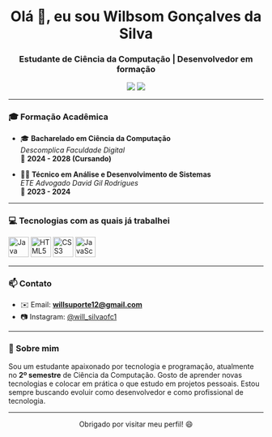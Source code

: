 <h1 align="center">Olá 👋, eu sou Wilbsom Gonçalves da Silva</h1>
<h3 align="center">Estudante de Ciência da Computação | Desenvolvedor em formação</h3>

<p align="center">
  <a href="mailto:willsuporte12@gmail.com"><img src="https://img.shields.io/badge/Email-willsuporte12@gmail.com-red?style=for-the-badge&logo=gmail&logoColor=white" /></a>
  <a href="https://instagram.com/seu_usuario" target="_blank"><img src="https://img.shields.io/badge/Instagram-%23E4405F.svg?style=for-the-badge&logo=instagram&logoColor=white"/></a>
</p>

---

### 🎓 Formação Acadêmica

- 🎓 **Bacharelado em Ciência da Computação**  
  _Descomplica Faculdade Digital_  
  📅 **2024 - 2028 (Cursando)**

- 🧑‍💻 **Técnico em Análise e Desenvolvimento de Sistemas**  
  _ETE Advogado David Gil Rodrigues_  
  📅 **2023 - 2024**

---

### 💻 Tecnologias com as quais já trabalhei

<p align="left">
  <img src="https://cdn.jsdelivr.net/gh/devicons/devicon/icons/java/java-original.svg" alt="Java" width="40" height="40"/>
  <img src="https://cdn.jsdelivr.net/gh/devicons/devicon/icons/html5/html5-original.svg" alt="HTML5" width="40" height="40"/>
  <img src="https://cdn.jsdelivr.net/gh/devicons/devicon/icons/css3/css3-original.svg" alt="CSS3" width="40" height="40"/>
  <img src="https://cdn.jsdelivr.net/gh/devicons/devicon/icons/javascript/javascript-original.svg" alt="JavaScript" width="40" height="40"/>
</p>

---

### 📫 Contato

- ✉️ Email: **willsuporte12@gmail.com**
- 📷 Instagram: [@will_silvaofc1]([https://instagram.com/seu_usuario](https://www.instagram.com/will_silvaofc1/?hl=en))

---

### 📌 Sobre mim

Sou um estudante apaixonado por tecnologia e programação, atualmente no **2º semestre** de Ciência da Computação. Gosto de aprender novas tecnologias e colocar em prática o que estudo em projetos pessoais. Estou sempre buscando evoluir como desenvolvedor e como profissional de tecnologia.

---

<p align="center">
  Obrigado por visitar meu perfil! 😄
</p>
